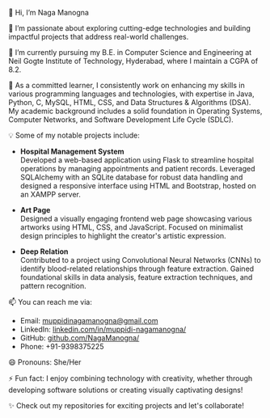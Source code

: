 👋 Hi, I’m Naga Manogna  

👀 I’m passionate about exploring cutting-edge technologies and building impactful projects that address real-world challenges.  

🌱 I’m currently pursuing my B.E. in Computer Science and Engineering at Neil Gogte Institute of Technology, Hyderabad, where I maintain a CGPA of 8.2.  

💼 As a committed learner, I consistently work on enhancing my skills in various programming languages and technologies, with expertise in Java, Python, C, MySQL, HTML, CSS, and Data Structures & Algorithms (DSA). My academic background includes a solid foundation in Operating Systems, Computer Networks, and Software Development Life Cycle (SDLC).  

💡 Some of my notable projects include:  

- **Hospital Management System**  
   Developed a web-based application using Flask to streamline hospital operations by managing appointments and patient records. Leveraged SQLAlchemy with an SQLite database for robust data handling and designed a responsive interface using HTML and Bootstrap, hosted on an XAMPP server.  

- **Art Page**  
   Designed a visually engaging frontend web page showcasing various artworks using HTML, CSS, and JavaScript. Focused on minimalist design principles to highlight the creator's artistic expression.  

- **Deep Relation**  
   Contributed to a project using Convolutional Neural Networks (CNNs) to identify blood-related relationships through feature extraction. Gained foundational skills in data analysis, feature extraction techniques, and pattern recognition.  

📫 You can reach me via:  
- Email: [muppidinagamanogna@gmail.com](mailto:muppidinagamanogna@gmail.com)  
- LinkedIn: [linkedin.com/in/muppidi-nagamanogna/](https://www.linkedin.com/in/muppidi-nagamanogna/)  
- GitHub: [github.com/NagaManogna/](https://github.com/NagaManogna/)  
- Phone: +91-9398375225  

😄 Pronouns: She/Her  

⚡ Fun fact: I enjoy combining technology with creativity, whether through developing software solutions or creating visually captivating designs!  
 
✨ Check out my repositories for exciting projects and let's collaborate! 
